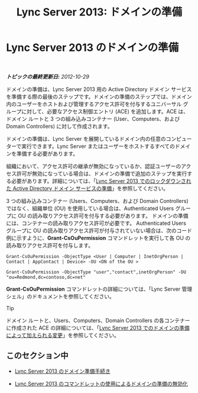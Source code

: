 ﻿---
title: 'Lync Server 2013: ドメインの準備'
TOCTitle: ドメインの準備
ms:assetid: 8eea541c-5f9d-4afc-92a8-a31d6f742544
ms:mtpsurl: https://technet.microsoft.com/ja-jp/library/Gg398721(v=OCS.15)
ms:contentKeyID: 48272851
ms.date: 05/19/2016
mtps_version: v=OCS.15
ms.translationtype: HT
---

# Lync Server 2013 のドメインの準備

 

_**トピックの最終更新日:** 2012-10-29_

ドメインの準備は、Lync Server 2013 用の Active Directory ドメイン サービス を準備する際の最後のステップです。ドメインの準備のステップでは、ドメイン内のユーザーをホストおよび管理するアクセス許可を付与するユニバーサル グループに対して、必要なアクセス制御エントリ (ACE) を追加します。ACE は、ドメイン ルートと 3 つの組み込みコンテナー (User、Computers、および Domain Controllers) に対して作成されます。

ドメインの準備は、Lync Server を展開しているドメイン内の任意のコンピューターで実行できます。Lync Server またはユーザーをホストするすべてのドメインを準備する必要があります。

組織において、アクセス許可の継承が無効になっているか、認証ユーザーのアクセス許可が無効になっている場合は、ドメインの準備で追加のステップを実行する必要があります。詳細については、「[Lync Server 2013 でのロックダウンされた Active Directory ドメイン サービスの準備](lync-server-2013-preparing-a-locked-down-active-directory-domain-services.md)」を参照してください。

3 つの組み込みコンテナー (Users、Computers、および Domain Controllers) ではなく、組織単位 (OU) を使用している場合は、Authenticated Users グループに OU の読み取りアクセス許可を付与する必要があります。 ドメインの準備には、コンテナーの読み取りアクセス許可が必要です。 Authenticated Users グループに OU の読み取りアクセス許可が付与されていない場合は、次のコード例に示すように、**Grant-CsOuPermission** コマンドレットを実行して各 OU の読み取りアクセス許可を付与します。

    Grant-CsOuPermission -ObjectType <User | Computer | InetOrgPerson | Contact | AppContact | Device> -OU <DN of the OU > 

    Grant-CsOuPermission -ObjectType "user","contact",inetOrgPerson" -OU "ou=Redmond,dc=contoso,dc=net"

**Grant-CsOuPermission** コマンドレットの詳細については、「Lync Server 管理シェル」のドキュメントを参照してください。


> [!TIP]
> ドメイン ルートと、Users、Computers、Domain Controllers の各コンテナーに作成された ACE の詳細については、「<A href="lync-server-2013-changes-made-by-domain-preparation.md">Lync Server 2013 でのドメインの準備によって加えられる変更</A>」を参照してください。



## このセクション中

  - [Lync Server 2013 のドメイン準備手続き](lync-server-2013-running-domain-preparation.md)

  - [Lync Server 2013 のコマンドレットの使用によるドメインの準備の無効化](lync-server-2013-using-cmdlets-to-reverse-domain-preparation.md)

